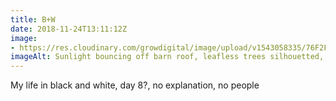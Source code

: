 ```yaml
---
title: B+W
date: 2018-11-24T13:11:12Z
image: 
- https://res.cloudinary.com/growdigital/image/upload/v1543058335/76F2FD4C-6913-46FC-BAFD-27181E81B1E8.jpg
imageAlt: Sunlight bouncing off barn roof, leafless trees silhouetted, all in black and white
---
```


My life in black and white, day 8?, no explanation, no people
